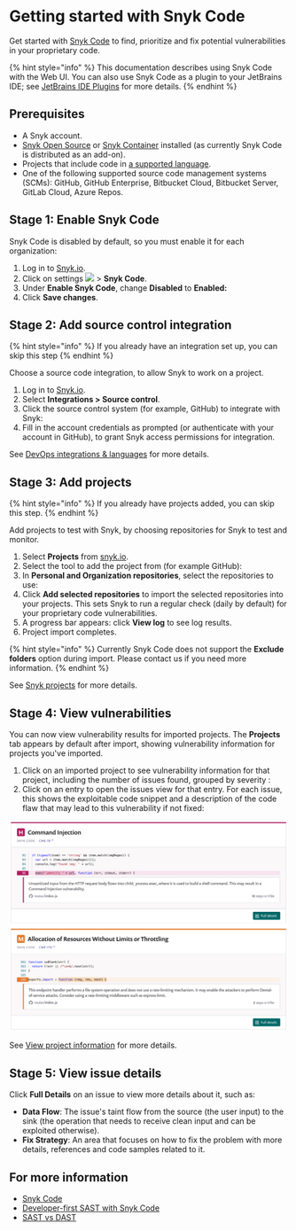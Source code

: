 # Getting started with Snyk Code

Get started with [Snyk Code](https://snyk.io/product/snyk-code/) to find, prioritize and fix potential vulnerabilities in your proprietary code.

{% hint style="info" %}
This documentation describes using Snyk Code with the Web UI. You can also use Snyk Code as a plugin to your JetBrains IDE; see [JetBrains IDE Plugins](https://docs.snyk.io/integrations/ide-tools/jetbrains-plugins) for more details.
{% endhint %}

## Prerequisites

* A Snyk account.
* [Snyk Open Source](https://docs.snyk.io/snyk-open-source) or [Snyk Container](https://docs.snyk.io/snyk-container) installed (as currently Snyk Code is distributed as an add-on).
* Projects that include code in [a supported language](https://docs.snyk.io/snyk-code/snyk-code-language-and-framework-support).
* One of the following supported source code management systems (SCMs): GitHub, GitHub Enterprise, Bitbucket Cloud, Bitbucket Server, GitLab Cloud, Azure Repos.

## Stage 1: Enable Snyk Code

Snyk Code is disabled by default, so you must enable it for each organization:

1. Log in to [Snyk.io](http://snyk.io).
2. Click on settings ![](../../.gitbook/assets/cog\_icon.png) > **Snyk Code**.&#x20;
3. Under **Enable Snyk Code**, change **Disabled** to **Enabled:**
4. Click **Save changes**.

## Stage 2: Add source control integration

{% hint style="info" %}
If you already have an integration set up, you can skip this step
{% endhint %}

Choose a source code integration, to allow Snyk to work on a project.

1. Log in to [Snyk.io](http://snyk.io).
2. Select **Integrations > Source control**.
3. Click the source control system (for example, GitHub) to integrate with Snyk:&#x20;
4. Fill in the account credentials as prompted (or authenticate with your account in GitHub), to grant Snyk access permissions for integration.

See [DevOps integrations & languages](https://docs.snyk.io/introducing-snyk/introduction-to-snyk/integrations-and-languages) for more details.

## Stage 3: Add projects

{% hint style="info" %}
If you already have projects added, you can skip this step.
{% endhint %}

Add projects to test with Snyk, by choosing repositories for Snyk to test and monitor.

1. Select **Projects** from [snyk.io](http://snyk.io).
2. Select the tool to add the project from (for example GitHub):&#x20;
3. In **Personal and Organization repositories**, select the repositories to use:&#x20;
4. Click **Add selected repositories** to import the selected repositories into your projects. This sets Snyk to run a regular check (daily by default) for your proprietary code vulnerabilities.&#x20;
5. A progress bar appears: click **View log** to see log results.&#x20;
6. Project import completes.

{% hint style="info" %}
Currently Snyk Code does not support the **Exclude folders** option during import. Please contact us if you need more information.
{% endhint %}

See [Snyk projects](https://support.snyk.io/hc/en-us/sections/360004724958-Snyk-projects) for more details.

## Stage 4: View vulnerabilities

You can now view vulnerability results for imported projects. The **Projects** tab appears by default after import, showing vulnerability information for projects you've imported.

1. Click on an imported project to see vulnerability information for that project, including the number of issues found, grouped by severity :&#x20;
2. Click on an entry to open the issues view for that entry. For each issue, this shows the exploitable code snippet and a description of the code flaw that may lead to this vulnerability if not fixed:

![](../../.gitbook/assets/view-vulns2.png)

See [View project information](https://docs.snyk.io/getting-started/introduction-to-snyk-projects/view-project-information) for more details.

## Stage 5: View issue details

Click **Full Details** on an issue to view more details about it, such as:

* **Data Flow**: The issue's taint flow from the source (the user input) to the sink (the operation that needs to receive clean input and can be exploited otherwise).
* **Fix Strategy**: An area that focuses on how to fix the problem with more details, references and code samples related to it.

## For more information

* [Snyk Code](https://docs.snyk.io/snyk-code)
* [Developer-first SAST with Snyk Code](https://snyk.io/blog/developer-first-sast-with-snyk-code/)
* [SAST vs DAST](https://snyk.io/learn/sast-vs-dast/)
